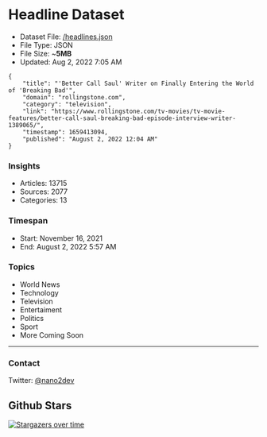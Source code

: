# Headline Dataset

- Dataset File: [/headlines.json](https://raw.githubusercontent.com/fwd/news/master/headlines.json) 
- File Type: JSON
- File Size: ~**5MB**
- Updated: Aug 2, 2022 7:05 AM

```
{
    "title": "'Better Call Saul' Writer on Finally Entering the World of 'Breaking Bad'",
    "domain": "rollingstone.com",
    "category": "television",
    "link": "https://www.rollingstone.com/tv-movies/tv-movie-features/better-call-saul-breaking-bad-episode-interview-writer-1389065/",
    "timestamp": 1659413094,
    "published": "August 2, 2022 12:04 AM"
}
```

### Insights

- Articles: 13715
- Sources: 2077
- Categories: 13

### Timespan

- Start: November 16, 2021
- End: August 2, 2022 5:57 AM

### Topics

- World News
- Technology
- Television
- Entertaiment
- Politics
- Sport
- More Coming Soon

---

### Contact 

Twitter: [@nano2dev](https://twitter.com/nano2dev)

## Github Stars

[![Stargazers over time](https://starchart.cc/fwd/news.svg)](https://starchart.cc/fwd/news)
	